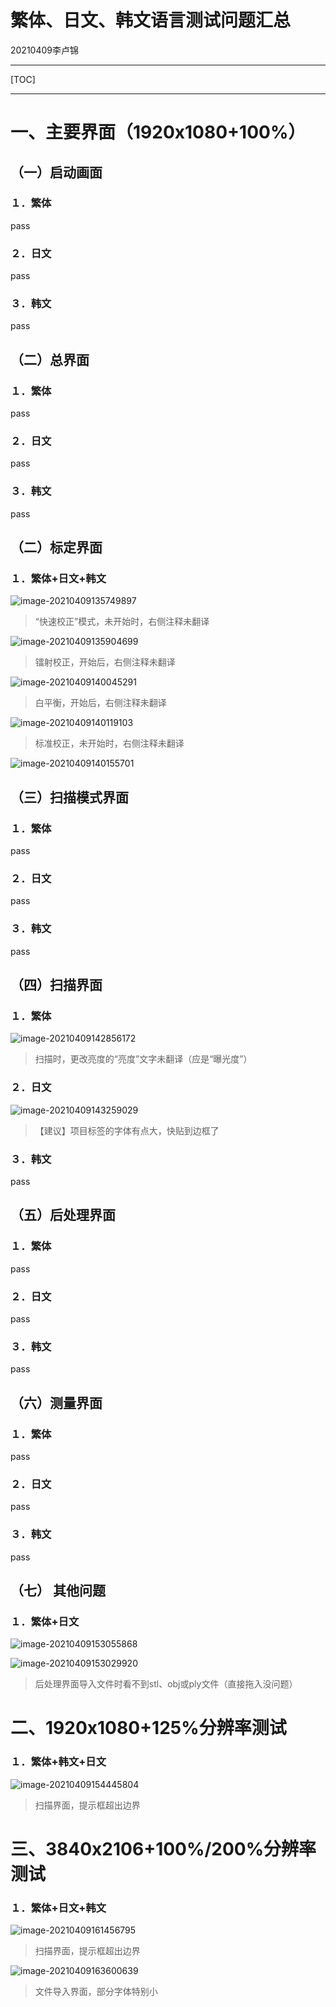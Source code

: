 # 繁体、日文、韩文语言测试问题汇总

20210409李卢锦

------

[TOC]

------

# 一、主要界面（1920x1080+100%）

## （一）启动画面

### １．繁体

pass

### ２．日文

pass

### ３．韩文

pass



## （二）总界面

### １．繁体

pass

### ２．日文

pass

### ３．韩文

pass

## （二）标定界面

### １．繁体+日文+韩文

![image-20210409135749897](C:\Users\Administrator\AppData\Roaming\Typora\typora-user-images\image-20210409135749897.png)

> “快速校正”模式，未开始时，右侧注释未翻译

![image-20210409135904699](C:\Users\Administrator\AppData\Roaming\Typora\typora-user-images\image-20210409135904699.png)

> 镭射校正，开始后，右侧注释未翻译

![image-20210409140045291](C:\Users\Administrator\AppData\Roaming\Typora\typora-user-images\image-20210409140045291.png)

> 白平衡，开始后，右侧注释未翻译

![image-20210409140119103](C:\Users\Administrator\AppData\Roaming\Typora\typora-user-images\image-20210409140119103.png)

> 标准校正，未开始时，右侧注释未翻译

![image-20210409140155701](C:\Users\Administrator\AppData\Roaming\Typora\typora-user-images\image-20210409140155701.png)



## （三）扫描模式界面

### １．繁体

pass

### ２．日文

pass

### ３．韩文

pass



## （四）扫描界面

### １．繁体

![image-20210409142856172](C:\Users\Administrator\AppData\Roaming\Typora\typora-user-images\image-20210409142856172.png)

> 扫描时，更改亮度的“亮度”文字未翻译（应是“曝光度”）

### ２．日文

![image-20210409143259029](C:\Users\Administrator\AppData\Roaming\Typora\typora-user-images\image-20210409143259029.png)

> 【建议】项目标签的字体有点大，快贴到边框了

### ３．韩文

pass

## （五）后处理界面

### １．繁体

pass

### ２．日文

pass

### ３．韩文

pass



## （六）测量界面

### １．繁体

pass

### ２．日文

pass

### ３．韩文

pass



## （七） 其他问题

### １．繁体+日文

![image-20210409153055868](C:\Users\Administrator\AppData\Roaming\Typora\typora-user-images\image-20210409153055868.png)

![image-20210409153029920](C:\Users\Administrator\AppData\Roaming\Typora\typora-user-images\image-20210409153029920.png)

> 后处理界面导入文件时看不到stl、obj或ply文件（直接拖入没问题）



# 二、1920x1080+125%分辨率测试

### １．繁体+韩文+日文

![image-20210409154445804](C:\Users\Administrator\AppData\Roaming\Typora\typora-user-images\image-20210409154445804.png)

> 扫描界面，提示框超出边界



# 三、3840x2106+100%/200%分辨率测试

### １．繁体+日文+韩文

![image-20210409161456795](C:\Users\Administrator\AppData\Roaming\Typora\typora-user-images\image-20210409161456795.png)

> 扫描界面，提示框超出边界

![image-20210409163600639](C:\Users\Administrator\AppData\Roaming\Typora\typora-user-images\image-20210409163600639.png)

> 文件导入界面，部分字体特别小